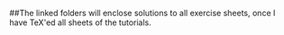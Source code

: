 ##The linked folders will enclose solutions to all exercise sheets, once I have TeX'ed all sheets of the tutorials.
